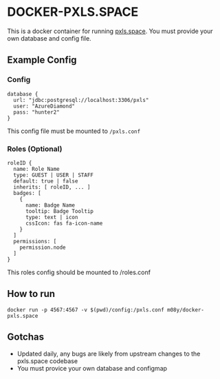# DOCKER-PXLS.SPACE

This is a docker container for running [pxls.space](https://github.com/pxlsspace/Pxls). You must provide your own database and config file.

## Example Config
### Config
```
database {
  url: "jdbc:postgresql://localhost:3306/pxls"
  user: "AzureDiamond"
  pass: "hunter2"
}
```
This config file must be mounted to `/pxls.conf`

### Roles (Optional)
```
roleID {
  name: Role Name
  type: GUEST | USER | STAFF
  default: true | false
  inherits: [ roleID, ... ]
  badges: [
    {
      name: Badge Name
      tooltip: Badge Tooltip
      type: text | icon
      cssIcon: fas fa-icon-name
    }
  ]
  permissions: [
    permission.node
  ]
}
```
This roles config should be mounted to /roles.conf



## How to run

```
docker run -p 4567:4567 -v $(pwd)/config:/pxls.conf m08y/docker-pxls.space
```

## Gotchas

- Updated daily, any bugs are likely from upstream changes to the pxls.space codebase
- You must provice your own database and configmap
